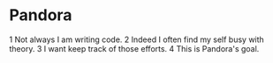 # Pandora

1 Not always I am writing code.
2 Indeed I often find my self busy with theory. 
3 I want keep track of those efforts.
4 This is Pandora's goal.

